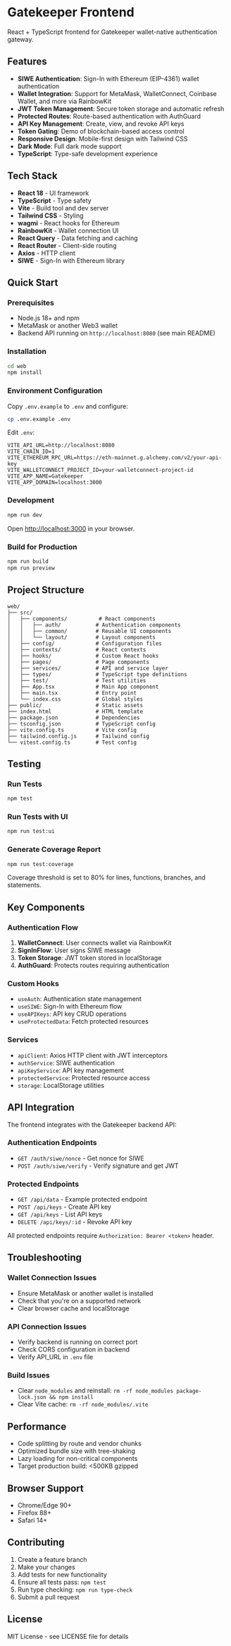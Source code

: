 # Gatekeeper Frontend

React + TypeScript frontend for Gatekeeper wallet-native authentication gateway.

## Features

- **SIWE Authentication**: Sign-In with Ethereum (EIP-4361) wallet authentication
- **Wallet Integration**: Support for MetaMask, WalletConnect, Coinbase Wallet, and more via RainbowKit
- **JWT Token Management**: Secure token storage and automatic refresh
- **Protected Routes**: Route-based authentication with AuthGuard
- **API Key Management**: Create, view, and revoke API keys
- **Token Gating**: Demo of blockchain-based access control
- **Responsive Design**: Mobile-first design with Tailwind CSS
- **Dark Mode**: Full dark mode support
- **TypeScript**: Type-safe development experience

## Tech Stack

- **React 18** - UI framework
- **TypeScript** - Type safety
- **Vite** - Build tool and dev server
- **Tailwind CSS** - Styling
- **wagmi** - React hooks for Ethereum
- **RainbowKit** - Wallet connection UI
- **React Query** - Data fetching and caching
- **React Router** - Client-side routing
- **Axios** - HTTP client
- **SIWE** - Sign-In with Ethereum library

## Quick Start

### Prerequisites

- Node.js 18+ and npm
- MetaMask or another Web3 wallet
- Backend API running on `http://localhost:8080` (see main README)

### Installation

```bash
cd web
npm install
```

### Environment Configuration

Copy `.env.example` to `.env` and configure:

```bash
cp .env.example .env
```

Edit `.env`:

```env
VITE_API_URL=http://localhost:8080
VITE_CHAIN_ID=1
VITE_ETHEREUM_RPC_URL=https://eth-mainnet.g.alchemy.com/v2/your-api-key
VITE_WALLETCONNECT_PROJECT_ID=your-walletconnect-project-id
VITE_APP_NAME=Gatekeeper
VITE_APP_DOMAIN=localhost:3000
```

### Development

```bash
npm run dev
```

Open [http://localhost:3000](http://localhost:3000) in your browser.

### Build for Production

```bash
npm run build
npm run preview
```

## Project Structure

```
web/
├── src/
│   ├── components/          # React components
│   │   ├── auth/           # Authentication components
│   │   ├── common/         # Reusable UI components
│   │   └── layout/         # Layout components
│   ├── config/             # Configuration files
│   ├── contexts/           # React contexts
│   ├── hooks/              # Custom React hooks
│   ├── pages/              # Page components
│   ├── services/           # API and service layer
│   ├── types/              # TypeScript type definitions
│   ├── test/               # Test utilities
│   ├── App.tsx             # Main App component
│   ├── main.tsx            # Entry point
│   └── index.css           # Global styles
├── public/                 # Static assets
├── index.html              # HTML template
├── package.json            # Dependencies
├── tsconfig.json           # TypeScript config
├── vite.config.ts          # Vite config
├── tailwind.config.js      # Tailwind config
└── vitest.config.ts        # Test config
```

## Testing

### Run Tests

```bash
npm test
```

### Run Tests with UI

```bash
npm run test:ui
```

### Generate Coverage Report

```bash
npm run test:coverage
```

Coverage threshold is set to 80% for lines, functions, branches, and statements.

## Key Components

### Authentication Flow

1. **WalletConnect**: User connects wallet via RainbowKit
2. **SignInFlow**: User signs SIWE message
3. **Token Storage**: JWT token stored in localStorage
4. **AuthGuard**: Protects routes requiring authentication

### Custom Hooks

- `useAuth`: Authentication state management
- `useSIWE`: Sign-In with Ethereum flow
- `useAPIKeys`: API key CRUD operations
- `useProtectedData`: Fetch protected resources

### Services

- `apiClient`: Axios HTTP client with JWT interceptors
- `authService`: SIWE authentication
- `apiKeyService`: API key management
- `protectedService`: Protected resource access
- `storage`: LocalStorage utilities

## API Integration

The frontend integrates with the Gatekeeper backend API:

### Authentication Endpoints

- `GET /auth/siwe/nonce` - Get nonce for SIWE
- `POST /auth/siwe/verify` - Verify signature and get JWT

### Protected Endpoints

- `GET /api/data` - Example protected endpoint
- `POST /api/keys` - Create API key
- `GET /api/keys` - List API keys
- `DELETE /api/keys/:id` - Revoke API key

All protected endpoints require `Authorization: Bearer <token>` header.

## Troubleshooting

### Wallet Connection Issues

- Ensure MetaMask or another wallet is installed
- Check that you're on a supported network
- Clear browser cache and localStorage

### API Connection Issues

- Verify backend is running on correct port
- Check CORS configuration in backend
- Verify API_URL in `.env` file

### Build Issues

- Clear `node_modules` and reinstall: `rm -rf node_modules package-lock.json && npm install`
- Clear Vite cache: `rm -rf node_modules/.vite`

## Performance

- Code splitting by route and vendor chunks
- Optimized bundle size with tree-shaking
- Lazy loading for non-critical components
- Target production build: <500KB gzipped

## Browser Support

- Chrome/Edge 90+
- Firefox 88+
- Safari 14+

## Contributing

1. Create a feature branch
2. Make your changes
3. Add tests for new functionality
4. Ensure all tests pass: `npm test`
5. Run type checking: `npm run type-check`
6. Submit a pull request

## License

MIT License - see LICENSE file for details
